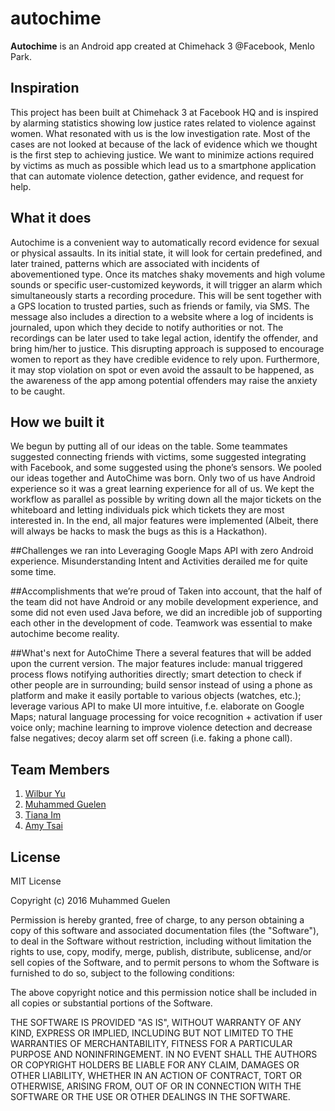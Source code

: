 # autochime

**Autochime** is an Android app created at Chimehack 3 @Facebook, Menlo Park.


## Inspiration 
This project has been built at Chimehack 3 at Facebook HQ and is inspired by alarming statistics showing low justice rates related to violence against women. What resonated with us is the low investigation rate. Most of the cases are not looked at because of the lack of evidence which we thought is the first step to achieving justice. We want to minimize actions required by victims as much as possible which lead us to a smartphone application that can automate violence detection, gather evidence, and request for help.

## What it does 
Autochime is a convenient way to automatically record evidence for sexual or physical assaults. In its initial state, it will look for certain predefined, and later trained, patterns which are associated with incidents of abovementioned type. Once its matches shaky movements and high volume sounds or specific user-customized keywords, it will trigger an alarm which simultaneously starts a recording procedure. This will be sent together with a GPS location to trusted parties, such as friends or family, via SMS. The message also includes a direction to a website where a log of incidents is journaled, upon which they decide to notify authorities or not. The recordings can be later used to take legal action, identify the offender, and bring him/her to justice. This disrupting approach is supposed to encourage women to report as they have credible evidence to rely upon. Furthermore, it may stop violation on spot or even avoid the assault to be happened, as the awareness of the app among potential offenders may raise the anxiety to be caught.

## How we built it
We begun by putting all of our ideas on the table. Some teammates suggested connecting friends with victims, some suggested integrating with Facebook, and some suggested using the phone’s sensors. We pooled our ideas together and AutoChime was born. Only two of us have Android experience so it was a great learning experience for all of us. We kept the workflow as parallel as possible by writing down all the major tickets on the whiteboard and letting individuals pick which tickets they are most interested in. In the end, all major features were implemented (Albeit, there will always be hacks to mask the bugs as this is a Hackathon).

##Challenges we ran into
Leveraging Google Maps API with zero Android experience. Misunderstanding Intent and Activities derailed me for quite some time.

##Accomplishments
that we’re proud of Taken into account, that the half of the team did not have Android or any mobile development experience, and some did not even used Java before, we did an incredible job of supporting each other in the development of code. Teamwork was essential to make autochime become reality.

##What's next for AutoChime
There a several features that will be added upon the current version. The major features include: manual triggered process flows notifying authorities directly; smart detection to check if other people are in surrounding; build sensor instead of using a phone as platform and make it easily portable to various objects (watches, etc.); leverage various API to make UI more intuitive, f.e. elaborate on Google Maps; natural language processing for voice recognition + activation if user voice only; machine learning to improve violence detection and decrease false negatives; decoy alarm set off screen (i.e. faking a phone call).

## Team Members

1. [Wilbur Yu](https://github.com/yuwilbur)
2. [Muhammed Guelen](https://github.com/mguelen)
3. [Tiana Im](https://github.com/imtiana)
4. [Amy Tsai](https://github.com/ayatsai)

## License

MIT License

Copyright (c) 2016 Muhammed Guelen

Permission is hereby granted, free of charge, to any person obtaining a copy of this software and associated documentation files (the "Software"), to deal in the Software without restriction, including without limitation the rights to use, copy, modify, merge, publish, distribute, sublicense, and/or sell copies of the Software, and to permit persons to whom the Software is furnished to do so, subject to the following conditions:

The above copyright notice and this permission notice shall be included in all copies or substantial portions of the Software.

THE SOFTWARE IS PROVIDED "AS IS", WITHOUT WARRANTY OF ANY KIND, EXPRESS OR IMPLIED, INCLUDING BUT NOT LIMITED TO THE WARRANTIES OF MERCHANTABILITY, FITNESS FOR A PARTICULAR PURPOSE AND NONINFRINGEMENT. IN NO EVENT SHALL THE AUTHORS OR COPYRIGHT HOLDERS BE LIABLE FOR ANY CLAIM, DAMAGES OR OTHER LIABILITY, WHETHER IN AN ACTION OF CONTRACT, TORT OR OTHERWISE, ARISING FROM, OUT OF OR IN CONNECTION WITH THE SOFTWARE OR THE USE OR OTHER DEALINGS IN THE SOFTWARE.
